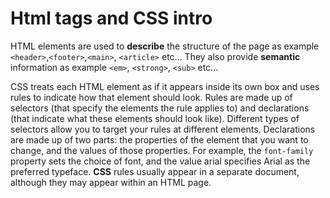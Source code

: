 # Html tags and CSS intro

HTML elements are used to **describe** the structure of the page as example `<header>`,`<footer>`,`<main>`, `<article>` etc...
They also provide **semantic** information as example `<em>`, `<strong>`, `<sub>` etc...

CSS treats each HTML element as if it appears inside its own box and uses rules to indicate how that element should look.
Rules are made up of selectors (that specify the elements the rule applies to) and declarations (that indicate what these elements should look like). Different types of selectors allow you to target your rules at different elements. Declarations are made up of two parts: the properties
of the element that you want to change, and the values of those properties. For example, the `font-family` property sets the choice of font, and the value arial specifies Arial as the preferred typeface. **CSS** rules usually appear in a separate document,
although they may appear within an HTML page.
